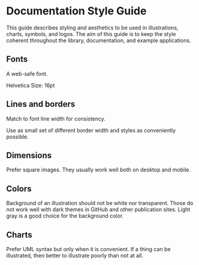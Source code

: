 # Documentation Style Guide

This guide describes styling and aesthetics to be used in illustrations, charts, symbols, and logos. The aim of this guide is to keep the style coherent throughout the library, documentation, and example applications.

## Fonts

A web-safe font.

Helvetica
Size: 16pt

## Lines and borders

Match to font line width for consistency.

Use as small set of different border width and styles as conveniently possible.

## Dimensions

Prefer square images. They usually work well both on desktop and mobile.

## Colors

Background of an illustration should not be white nor transparent. Those do not work well with dark themes in GitHub and other publication sites. Light gray is a good choice for the background color.

## Charts

Prefer UML syntax but only when it is convenient. If a thing can be illustrated, then better to illustrate poorly than not at all.
